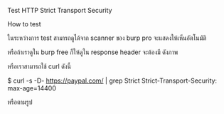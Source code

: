 Test HTTP Strict Transport Security

How to test

ในระหว่างการ test สามารถดูได้จาก scanner ของ burp pro จะแสดงให้เห็นอัตโนมัติ

  

หรือถ้าเราดูใน burp free ก็ให้ดูใน response header จะต้องมี ดังภาพ





หรือเราสามารถใช้ curl ดังนี้

$ curl -s -D- https://paypal.com/ | grep Strict
Strict-Transport-Security: max-age=14400  

หรือตามรูป

  

